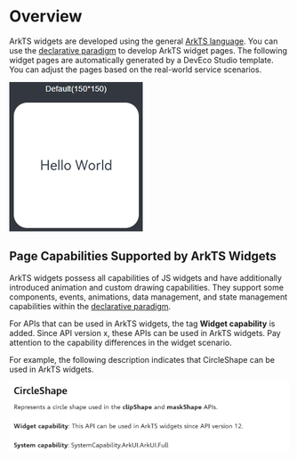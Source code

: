 # Overview

ArkTS widgets are developed using the general <!--RP1-->[ArkTS language](../quick-start/arkts-get-started.md)<!--RP1End-->. You can use the [declarative paradigm](../ui/arkts-ui-development-overview.md) to develop ArkTS widget pages.
The following widget pages are automatically generated by a DevEco Studio template. You can adjust the pages based on the real-world service scenarios.

![WidgetPreviewPage](figures/WidgetPreviewPage.png)


## Page Capabilities Supported by ArkTS Widgets

ArkTS widgets possess all capabilities of JS widgets and have additionally introduced animation and custom drawing capabilities. They support some components, events, animations, data management, and state management capabilities within the [declarative paradigm](../ui/arkts-ui-development-overview.md).

For APIs that can be used in ArkTS widgets, the tag **Widget capability** is added. Since API version x, these APIs can be used in ArkTS widgets. Pay attention to the capability differences in the widget scenario.

For example, the following description indicates that CircleShape can be used in ArkTS widgets. 

![WidgetSupportApi](figures/WidgetSupportApi_EN.png)
